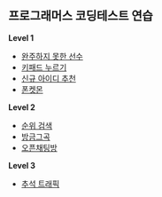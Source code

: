 ## 프로그래머스 코딩테스트 연습
**Level 1**
  * [완주하지 못한 선수](https://programmers.co.kr/learn/courses/30/lessons/42576)
  * [키패드 누르기](https://programmers.co.kr/learn/courses/30/lessons/67256)
  * [신규 아이디 추천](https://programmers.co.kr/learn/courses/30/lessons/72410)
  * [폰켓몬](https://programmers.co.kr/learn/courses/30/lessons/1845)

**Level 2**
  * [순위 검색](https://programmers.co.kr/learn/courses/30/lessons/72412)
  * [방금그곡](https://programmers.co.kr/learn/courses/30/lessons/17683)
  * [오픈채팅방](https://programmers.co.kr/learn/courses/30/lessons/42888)

**Level 3**
  * [추석 트래픽](https://programmers.co.kr/learn/courses/30/lessons/17676)
